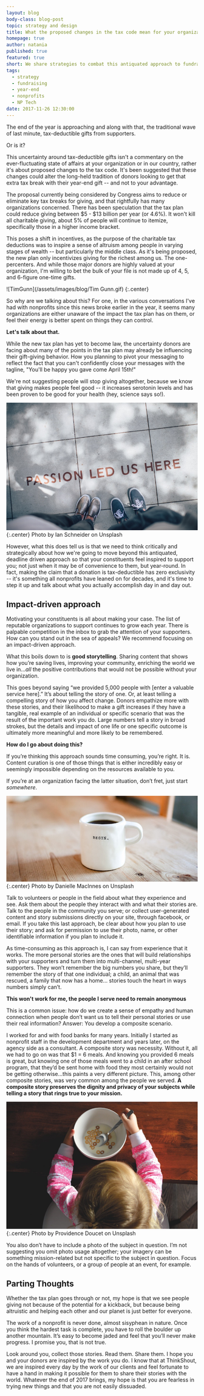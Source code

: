 ```yaml
---
layout: blog
body-class: blog-post
topic: strategy and design
title: What the proposed changes in the tax code mean for your organization
homepage: true
author: natania
published: true
featured: true
short: We share strategies to combat this antiquated approach to fundraising and help you remain relevant to constituents year-round.
tags:
  - strategy
  - fundraising
  - year-end
  - nonprofits
  - NP Tech
date: 2017-11-26 12:30:00
---
```


The end of the year is approaching and along with that, the traditional wave of last minute, tax-deductible gifts from supporters.

Or is it?

This uncertainty around tax-deductible gifts isn't a commentary on the ever-fluctuating state of affairs at your organization or in our country, rather it's about proposed changes to the tax code. It's been suggested that these changes could alter the long-held tradition of donors looking to get that extra tax break with their year-end gift -- and not to your advantage.

The proposal currently being considered by Congress aims to reduce or eliminate key tax breaks for giving, and that rightfully has many organizations concerned. There has been speculation that the tax plan could reduce giving between $5 - $13 billion per year (or 4.6%). It won't kill all charitable giving, about 5% of people will continue to itemize, specifically those in a higher income bracket.

This poses a shift in incentives, as the purpose of the charitable tax deductions was to inspire a sense of altruism among people in varying stages of wealth -- but particularly the middle class. As it's being proposed, the new plan only incentivizes giving for the richest among us. The one-percenters. And while those major donors are highly valued at your organization, I'm willing to bet the bulk of your file is not made up of 4, 5, and 6-figure one-time gifts.

![TimGunn](/assets/images/blog/Tim Gunn.gif)
{:.center}

So why are we talking about this? For one, in the various conversations I've had with nonprofits since this news broke earlier in the year, it seems many organizations are either unaware of the impact the tax plan has on them, or feel their energy is better spent on things they can control.

**Let's talk about that.**

While the new tax plan has yet to become law, the uncertainty donors are facing about many of the points in the tax plan may already be influencing their gift-giving behavior. How you planning to pivot your messaging to reflect the fact that you can't confidently close your messages with the tagline, "You'll be happy you gave come April 15th!"

We're not suggesting people will stop giving altogether, because we know that giving makes people feel good -- it increases serotonin levels and has been proven to be good for your health (hey, science says so!).

![Passion](/assets/images/blog/passion.jpg)
{:.center}
<span class="caption"><i class="fa fa-caret-up"></i>Photo by Ian Schneider on Unsplash</span>

However, what this does tell us is that we need to think critically and strategically about how we're going to move beyond this antiquated, deadline driven approach so that your constituents feel inspired to support you; not just when it may be of convenience to them, but year-round. In fact, making the claim that a donation is tax-deductible has zero exclusivity -- it's something all nonprofits have leaned on for decades, and it's time to step it up and talk about what you actually accomplish day in and day out.

## Impact-driven approach

Motivating your constituents is all about making your case. The list of reputable organizations to support continues to grow each year. There is palpable competition in the inbox to grab the attention of your supporters. How can you stand out in the sea of appeals? We recommend focusing on an impact-driven approach.

What this boils down to is **good storytelling**. Sharing content that shows how you’re saving lives, improving your community, enriching the world we live in…_all_ the positive contributions that would not be possible without your organization.

This goes beyond saying “we provided 5,000 people with [enter a valuable service here].” It’s about telling the story of one. Or, at least telling a compelling story of how you affect change. Donors empathize more with these stories, and their likelihood to make a gift increases if they have a tangible, real example of an individual or specific scenario that was the result of the important work you do. Large numbers tell a story in broad strokes, but the details and impact of one life or one specific outcome is ultimately more meaningful and more likely to be remembered.

**How do I go about doing this?**

If you’re thinking this approach sounds time consuming, you’re right. It is. Content curation is one of those things that is either incredibly easy or seemingly impossible depending on the resources available to you.

If you’re at an organization facing the latter situation, don’t fret, just start _somewhere_.

![Begin](/assets/images/blog/begin.jpg)
{:.center}
<span class="caption"><i class="fa fa-caret-up"></i>Photo by Danielle MacInnes on Unsplash</span>

Talk to volunteers or people in the field about what they experience and see. Ask them about the people they interact with and what their stories are. Talk to the people in the community you serve; or collect user-generated content and story submissions directly on your site, through facebook, or email. If you take this last approach, be clear about how you plan to use their story; and ask for permission to use their photo, name, or other identifiable information if you plan to include it.

As time-consuming as this approach is, I can say from experience that it works. The more personal stories are the ones that will build relationships with your supporters and turn them into multi-channel, multi-year supporters. They won’t remember the big numbers you share, but they’ll remember the story of that one individual; a child, an animal that was rescued, a family that now has a home… stories touch the heart in ways numbers simply can’t.

**This won't work for me, the people I serve need to remain anonymous**

This is a common issue: how do we create a sense of empathy and human connection when people don’t want us to tell their personal stories or use their real information? Answer: You develop a composite scenario.

I worked for and with food banks for many years. Initially I started as nonprofit staff in the development department and years later, on the agency side as a consultant. A composite story was necessity. Without it, all we had to go on was that $1 = 6 meals. And knowing you provided 6 meals is great, but knowing one of those meals went to a child in an after school program, that they’d be sent home with food they most certainly would not be getting otherwise...this paints a very different picture. This, among other composite stories, was very common among the people we served. **A composite story preserves the dignity and privacy of your subjects while telling a story that rings true to your mission.**

![Child with cereal](/assets/images/blog/child-cereal.jpg)
{:.center}
<span class="caption"><i class="fa fa-caret-up"></i>Photo by Providence Doucet on Unsplash</span>

You also don’t have to include a photo of the subject in question. I’m not suggesting you omit photo usage altogether; your imagery can be something mission-related but not specific to the subject in question. Focus on the hands of volunteers, or a group of people at an event, for example.

## Parting Thoughts

Whether the tax plan goes through or not, my hope is that we see people giving not because of the potential for a kickback, but because being altruistic and helping each other and our planet is just better for everyone.

The work of a nonprofit is never done, almost sisyphean in nature. Once you think the hardest task is complete, you have to roll the boulder up another mountain. It’s easy to become jaded and feel that you’ll never make progress. I promise you, that is not true.

Look around you, collect those stories. Read them. Share them. I hope you and your donors are inspired by the work you do. I know that at ThinkShout, we are inspired every day by the work of our clients and feel fortunate to have a hand in making it possible for them to share their stories with the world. Whatever the end of 2017 brings, my hope is that you are fearless in trying new things and that you are not easily dissuaded.
